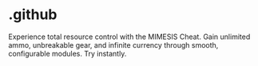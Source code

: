 # .github
Experience total resource control with the MIMESIS Cheat. Gain unlimited ammo, unbreakable gear, and infinite currency through smooth, configurable modules. Try instantly.
